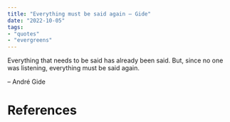 ```yaml
---
title: "Everything must be said again — Gide"
date: "2022-10-05"
tags:
- "quotes"
- "evergreens"
---
```


Everything that needs to be said has already been said. But, since no one was listening, everything must be said again.

– André Gide

# References